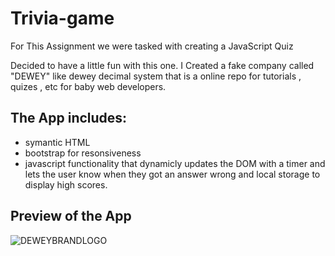 # Trivia-game

For This Assignment we were tasked with creating a JavaScript Quiz

Decided to have a little fun with this one. I Created a fake company called "DEWEY" like dewey decimal system that is a online repo for tutorials , quizes , etc for baby web developers. 

## The App includes:

* symantic HTML
* bootstrap for resonsiveness 
* javascript functionality that dynamicly updates the DOM with a timer and lets the user know when they got an answer wrong and local storage to display high scores. 

 ## Preview of the App 
 
 ![DEWEYBRANDLOGO](./images/Triviagame.gif)

 